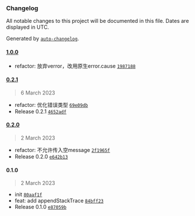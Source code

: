 ### Changelog

All notable changes to this project will be documented in this file. Dates are displayed in UTC.

Generated by [`auto-changelog`](https://github.com/CookPete/auto-changelog).

#### [1.0.0](https://github.com/bangbang93/node-service-errors/compare/0.2.1...1.0.0)

- refactor: 放弃verror，改用原生error.cause [`1987188`](https://github.com/bangbang93/node-service-errors/commit/1987188467229b6e2a875c7d41434fdc21123ca6)

#### [0.2.1](https://github.com/bangbang93/node-service-errors/compare/0.2.0...0.2.1)

> 6 March 2023

- refactor: 优化错误类型 [`69e09db`](https://github.com/bangbang93/node-service-errors/commit/69e09db8596e22a766209a2bf5fd9f1db0f0a17c)
- Release 0.2.1 [`4652adf`](https://github.com/bangbang93/node-service-errors/commit/4652adfd5b9bc3f4f32c4234d40d5bd7427cf6bc)

#### [0.2.0](https://github.com/bangbang93/node-service-errors/compare/0.1.0...0.2.0)

> 2 March 2023

- refactor: 不允许传入空message [`2f1965f`](https://github.com/bangbang93/node-service-errors/commit/2f1965fbb6523ee18f3147d311515752a4493097)
- Release 0.2.0 [`e642b13`](https://github.com/bangbang93/node-service-errors/commit/e642b13d5c1d76d885a268d81b42b834f81dffe7)

#### 0.1.0

> 2 March 2023

- init [`80aaf1f`](https://github.com/bangbang93/node-service-errors/commit/80aaf1f9d7a4fff5b4ccb948eca30f8ff4817d05)
- feat: add appendStackTrace [`84bff23`](https://github.com/bangbang93/node-service-errors/commit/84bff23eab9bb0c4070fe63cb8de54403d6930fd)
- Release 0.1.0 [`e87059b`](https://github.com/bangbang93/node-service-errors/commit/e87059b0fd8bca740e05c5cea3d114a2e3563490)

